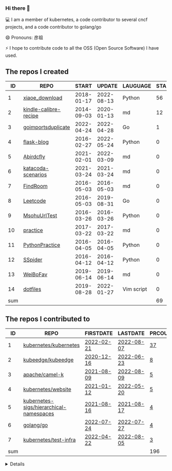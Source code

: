 <!--
**Abirdcfly/Abirdcfly** is a ✨ _special_ ✨ repository because its `README.md` (this file) appears on your GitHub profile.

Here are some ideas to get you started:

- 🔭 I’m currently working on ...
- 🌱 I’m currently learning ...
- 👯 I’m looking to collaborate on ...
- 🤔 I’m looking for help with ...
- 💬 Ask me about ...
- 📫 How to reach me: ...
- 😄 Pronouns: ...
- ⚡ Fun fact: ...
-->
### Hi there 👋

💻 I am a member of kubernetes, a code contributor to several cncf projects, and a code contributor to golang/go

😄 Pronouns: 彦祖

⚡ I hope to contribute code to all the OSS (Open Source Software) I have used.

<!--START_SECTION:my_github-->
## The repos I created
| ID  |                                    REPO                                     |   START    |   UPDATE   |  LAUGUAGE  | STARS |
|-----|-----------------------------------------------------------------------------|------------|------------|------------|-------|
|   1 | [xiaoe_download](https://github.com/Abirdcfly/xiaoe_download)               | 2018-01-17 | 2022-08-13 | Python     |    56 |
|   2 | [kindle-calibre-recipe](https://github.com/Abirdcfly/kindle-calibre-recipe) | 2014-09-03 | 2020-01-13 | md         |    12 |
|   3 | [goimportsduplicate](https://github.com/Abirdcfly/goimportsduplicate)       | 2022-04-24 | 2022-04-28 | Go         |     1 |
|   4 | [flask-blog](https://github.com/Abirdcfly/flask-blog)                       | 2016-02-27 | 2022-05-24 | Python     |     0 |
|   5 | [Abirdcfly](https://github.com/Abirdcfly/Abirdcfly)                         | 2021-02-01 | 2022-03-09 | md         |     0 |
|   6 | [katacoda-scenarios](https://github.com/Abirdcfly/katacoda-scenarios)       | 2021-03-24 | 2021-03-24 | md         |     0 |
|   7 | [FindRoom](https://github.com/Abirdcfly/FindRoom)                           | 2016-05-03 | 2016-05-03 | md         |     0 |
|   8 | [Leetcode](https://github.com/Abirdcfly/Leetcode)                           | 2016-05-03 | 2019-08-31 | Go         |     0 |
|   9 | [MsohuUrlTest](https://github.com/Abirdcfly/MsohuUrlTest)                   | 2016-03-26 | 2016-03-26 | Python     |     0 |
|  10 | [practice](https://github.com/Abirdcfly/practice)                           | 2017-03-22 | 2017-03-22 | md         |     0 |
|  11 | [PythonPractice](https://github.com/Abirdcfly/PythonPractice)               | 2016-04-05 | 2016-04-05 | Python     |     0 |
|  12 | [SSpider](https://github.com/Abirdcfly/SSpider)                             | 2016-04-12 | 2016-04-12 | Python     |     0 |
|  13 | [WeiBoFav](https://github.com/Abirdcfly/WeiBoFav)                           | 2019-06-14 | 2019-06-14 | md         |     0 |
|  14 | [dotfiles](https://github.com/Abirdcfly/dotfiles)                           | 2019-08-28 | 2022-01-27 | Vim script |     0 |
| sum |                                                                             |            |            |            |    69 |

## The repos I contributed to
| ID  |                                                 REPO                                                  |                                    FIRSTDATE                                     |                                     LASTDATE                                     |                                              PRCOUNT                                               |
|-----|-------------------------------------------------------------------------------------------------------|----------------------------------------------------------------------------------|----------------------------------------------------------------------------------|----------------------------------------------------------------------------------------------------|
|   1 | [kubernetes/kubernetes](https://github.com/kubernetes/kubernetes)                                     | [2022-02-21](https://github.com/kubernetes/kubernetes/pull/108239)               | [2022-08-07](https://github.com/kubernetes/kubernetes/pull/111736)               | [37](https://github.com/kubernetes/kubernetes/pulls?q=is%3Apr+author%3AAbirdcfly)                  |
|   2 | [kubeedge/kubeedge](https://github.com/kubeedge/kubeedge)                                             | [2020-12-16](https://github.com/kubeedge/kubeedge/pull/2437)                     | [2022-06-23](https://github.com/kubeedge/kubeedge/pull/3974)                     | [8](https://github.com/kubeedge/kubeedge/pulls?q=is%3Apr+author%3AAbirdcfly)                       |
|   3 | [apache/camel-k](https://github.com/apache/camel-k)                                                   | [2021-08-09](https://github.com/apache/camel-k/pull/2559)                        | [2022-08-09](https://github.com/apache/camel-k/pull/3526)                        | [5](https://github.com/apache/camel-k/pulls?q=is%3Apr+author%3AAbirdcfly)                          |
|   4 | [kubernetes/website](https://github.com/kubernetes/website)                                           | [2021-01-12](https://github.com/kubernetes/website/pull/26060)                   | [2022-05-20](https://github.com/kubernetes/website/pull/33846)                   | [5](https://github.com/kubernetes/website/pulls?q=is%3Apr+author%3AAbirdcfly)                      |
|   5 | [kubernetes-sigs/hierarchical-namespaces](https://github.com/kubernetes-sigs/hierarchical-namespaces) | [2021-08-16](https://github.com/kubernetes-sigs/hierarchical-namespaces/pull/69) | [2021-08-17](https://github.com/kubernetes-sigs/hierarchical-namespaces/pull/72) | [4](https://github.com/kubernetes-sigs/hierarchical-namespaces/pulls?q=is%3Apr+author%3AAbirdcfly) |
|   6 | [golang/go](https://github.com/golang/go)                                                             | [2022-07-24](https://github.com/golang/go/pull/54026)                            | [2022-07-27](https://github.com/golang/go/pull/54083)                            | [4](https://github.com/golang/go/pulls?q=is%3Apr+author%3AAbirdcfly)                               |
|   7 | [kubernetes/test-infra](https://github.com/kubernetes/test-infra)                                     | [2022-04-22](https://github.com/kubernetes/test-infra/pull/26065)                | [2022-08-05](https://github.com/kubernetes/test-infra/pull/27050)                | [3](https://github.com/kubernetes/test-infra/pulls?q=is%3Apr+author%3AAbirdcfly)                   |
| sum |                                                                                                       |                                                                                  |                                                                                  |                                                                                                196 |


<details>
|      ID      | REPO | FIRSTDATE | LASTDATE | PRCOUNT |
|--------------|------|-----------|----------|---------|
| ( pr<3 ) sum |      |           |          |       0 |

<\details>

## The repos I stared (random 10)
| ID |                                         REPO                                         | STAREDDATE |  LAUGUAGE  | LATESTUPDATE |
|----|--------------------------------------------------------------------------------------|------------|------------|--------------|
|  1 | [loglevel](https://github.com/rancher/loglevel)                                      | 2021-07-12 | Go         | 2021-12-23   |
|  2 | [pyppeteer](https://github.com/miyakogi/pyppeteer)                                   | 2017-09-06 | Python     | 2022-08-07   |
|  3 | [zworker](https://github.com/aceld/zworker)                                          | 2021-08-18 | md         | 2022-01-18   |
|  4 | [kube-state-metrics](https://github.com/kubernetes/kube-state-metrics)               | 2020-01-13 | Go         | 2022-08-15   |
|  5 | [Docker-OSX](https://github.com/sickcodes/Docker-OSX)                                | 2021-03-18 | Shell      | 2022-08-15   |
|  6 | [packer-windows](https://github.com/StefanScherer/packer-windows)                    | 2021-02-13 | PowerShell | 2022-08-15   |
|  7 | [ninja-search](https://github.com/dbbbit/ninja-search)                               | 2014-09-12 | Python     | 2021-04-26   |
|  8 | [containerd](https://github.com/containerd/containerd)                               | 2021-01-18 | Go         | 2022-08-15   |
|  9 | [kubernetes-best-practices](https://github.com/diegolnasc/kubernetes-best-practices) | 2021-09-11 | md         | 2022-08-08   |
| 10 | [awesome-github](https://github.com/AntBranch/awesome-github)                        | 2016-03-04 | md         | 2022-08-15   |

<!--END_SECTION:my_github-->
